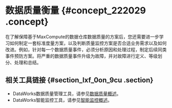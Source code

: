 # 数据质量衡量 {#concept_222029 .concept}

在了解保障基于MaxCompute的数据仓库数据质量的方案后，您还需要进一步学习如何制定一套标准度量方案，以及判断质量监控方案是否合适业务需求以及如何改进。例如，针对每一个数据质量事件，必须分析原因和处理过程，制定后续同类事件预防方案。将严重的数据质量事件升级为故障，并对故障进行定义、等级划分、处理和总结。

## 相关工具链接 {#section_lxf_0on_9cu .section}

-   DataWorks数据质量管理工具，请参见[数据质量概述](../../../../cn.zh-CN/使用指南/数据质量/数据质量概述.md#)。
-   DataWorks智能监控工具，请参见[智能监控概述](../../../../cn.zh-CN/使用指南/运维中心/智能监控/智能监控概述.md#)。

